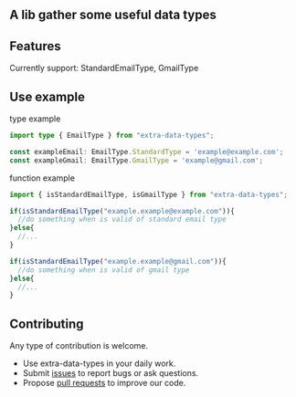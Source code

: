 ## A lib gather some useful data types

## Features

Currently support: StandardEmailType, GmailType


## Use example

type example
```ts
import type { EmailType } from "extra-data-types";

const exampleEmail: EmailType.StandardType = 'example@example.com';
const exampleGmail: EmailType.GmailType = 'example@gmail.com';
```

function example
```ts
import { isStandardEmailType, isGmailType } from "extra-data-types";

if(isStandardEmailType("example.example@example.com")){
  //do something when is valid of standard email type
}else{
  //...
}

if(isStandardEmailType("example.example@gmail.com")){
  //do something when is valid of gmail type
}else{
  //...
}

```

## Contributing

Any type of contribution is welcome.

- Use extra-data-types in your daily work.
- Submit [issues](https://github.com/chen1415/extra-data-types/issues) to report bugs or ask questions.
- Propose [pull requests](https://github.com/chen1415/extra-data-types/pulls) to improve our code.
